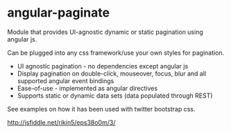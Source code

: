 angular-paginate
================

Module that provides UI-agnostic dynamic or static pagination using angular js.


Can be plugged into any css framework/use your own styles for pagination.

- UI agnostic pagination - no dependencies except angular js
- Display pagination on double-click, mouseover, focus, blur and all supported angular event bindings
- Ease-of-use - implemented as angular directives
- Supports static or dynamic data sets (data populated through REST)



See examples on how it has been used with twitter bootstrap css.

http://jsfiddle.net/rikin5/eps38o0m/3/
